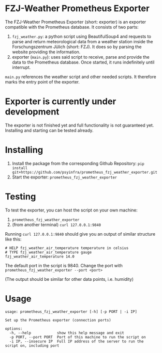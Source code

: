 # FZJ-Weather Prometheus Exporter
The FZJ-Weather Prometheus Exporter (short: exporter) is an exporter compatible with the Prometheus database.
It consists of two parts:
  1. `fzj_weather.py`: a python script using BeautifulSoup4 and requests to 
     parse and return meteorological data from a weather station inside the 
     Forschungszentrum Jülich (short: FZJ). It does so by parsing the website providing the information.
  2. exporter (`main.py`): uses said script to receive, parse and provide 
     the data to the Prometheus database. Once started, it runs indefinitely until interrupt.

`main.py` references the weather script and other needed scripts. It 
therefore marks the entry point of the exporter.

# Exporter is currently under development
The exporter is not finished yet and full functionality is not guaranteed yet.
Installing and starting can be tested already.

# Installing
1. Install the package from the corresponding Github Repository:
    `pip install git+https://github.com/psyinfra/prometheus_fzj_weather_exporter.git`
2. Start the exporter:
    `prometheus_fzj_weather_exporter`

# Testing
To test the exporter, you can host the script on your own machine:
  1. `prometheus_fzj_weather_exporter`
  2. (from another terminal) `curl 127.0.0.1:9840`
  
Running `curl 127.0.0.1:9840` should give you an output of similar 
structure like this:
```
# HELP fzj_weather_air_temperature temperature in celsius
# TYPE fzj_weather_air_temperature gauge
fzj_weather_air_temperature 14.0
```
The default port in the script is 9840.
Change the port with `prometheus_fzj_weather_exporter --port <port>`

(The output should be similar for other data points, i.e. humidity)

# Usage
```
usage: prometheus_fzj_weather_exporter [-h] [-p PORT | -i IP]

Set up the Prometheus exporter (connection ports)

options:
  -h, --help            show this help message and exit
  -p PORT, --port PORT  Port of this machine to run the script on
  -i IP, --insecure IP  Full IP address of the server to run the script on, including port
```